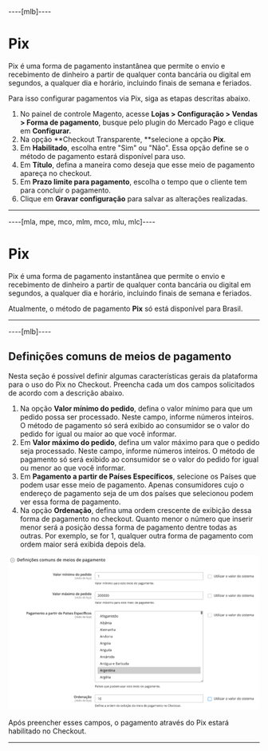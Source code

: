 ----[mlb]----
# Pix

Pix é uma forma de pagamento instantânea que permite o envio e recebimento de dinheiro a partir de qualquer conta bancária ou digital em segundos, a qualquer dia e horário, incluindo finais de semana e feriados.

Para isso configurar pagamentos via Pix, siga as etapas descritas abaixo.

1. No painel de controle Magento, acesse **Lojas > Configuração > Vendas > Forma de pagamento**, busque pelo plugin do Mercado Pago e clique em **Configurar.**
2. Na opção **Checkout Transparente, **selecione a opção **Pix**.
3. Em **Habilitado**, escolha entre "Sim" ou "Não". Essa opção define se o método de pagamento estará disponível para uso.
4. Em **Título**, defina a maneira como deseja que esse meio de pagamento apareça no checkout.
5. Em **Prazo limite para pagamento**, escolha o tempo que o cliente tem para concluir o pagamento.
6. Clique em **Gravar configuração** para salvar as alterações realizadas.

------------
----[mla, mpe, mco, mlm, mco, mlu, mlc]----
# Pix

Pix é uma forma de pagamento instantânea que permite o envio e recebimento de dinheiro a partir de qualquer conta bancária ou digital em segundos, a qualquer dia e horário, incluindo finais de semana e feriados.

Atualmente, o método de pagamento **Pix** só está disponível para Brasil.

------------
----[mlb]----
## Definições comuns de meios de pagamento

Nesta seção é possível definir algumas características gerais da plataforma para o uso do Pix no Checkout. Preencha cada um dos campos solicitados de acordo com a descrição abaixo.

1. Na opção **Valor mínimo do pedido**, defina o valor mínimo para que um pedido possa ser processado. Neste campo, informe números inteiros. O método de pagamento só será exibido ao consumidor se o valor do pedido for igual ou maior ao que você informar.
2. Em **Valor máximo do pedido**, defina um valor máximo para que o pedido seja processado. Neste campo, informe números inteiros. O método de pagamento só será exibido ao consumidor se o valor do pedido for igual ou menor ao que você informar.
3. Em **​​Pagamento a partir de Países Específicos**, selecione os Países que podem usar esse meio de pagamento. Apenas consumidores cujo o endereço de pagamento seja de um dos países que selecionou podem ver essa forma de pagamento.
4. Na opção **Ordenação**, defina uma ordem crescente de exibição dessa forma de pagamento no checkout. Quanto menor o número que inserir menor será a posição dessa forma de pagamento dentre todas as outras. Por exemplo, se for 1, qualquer outra forma de pagamento com ordem maior será exibida depois dela.

![Common definitions](/images/magento-two/definicoes_comuns.png)

Após preencher esses campos, o pagamento através do Pix estará habilitado no Checkout.

------------